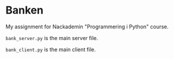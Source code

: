 # Banken

My assignment for Nackademin "Programmering i Python" course.

`bank_server.py` is the main server file.

`bank_client.py` is the main client file.


